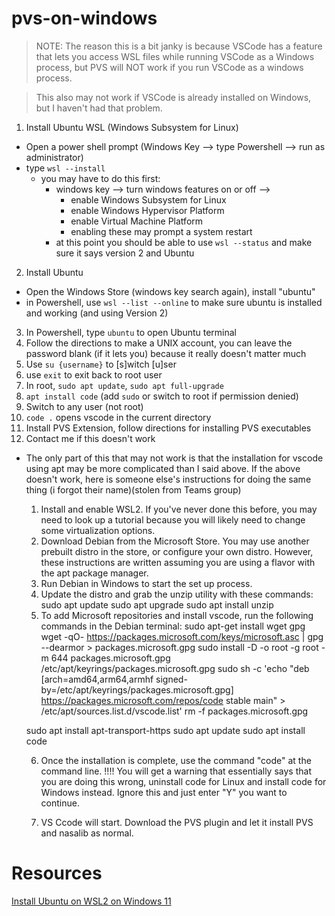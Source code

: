 pvs-on-windows
==============

> NOTE: The reason this is a bit janky is because VSCode has a feature that
> lets you access WSL files while running VSCode as a Windows process, but PVS
> will NOT work if you run VSCode as a windows process. 

> This also may not work if VSCode is already installed on Windows, but I
> haven't had that problem.

1. Install Ubuntu WSL (Windows Subsystem for Linux) 
  - Open a power shell prompt (Windows Key --> type Powershell --> run as administrator)
  - type `wsl --install`
    - you may have to do this first:
      - windows key --> turn windows features on or off --> 
        - enable Windows Subsystem for Linux
        - enable Windows Hypervisor Platform
        - enable Virtual Machine Platform
        - enabling these may prompt a system restart
      - at this point you should be able to use `wsl --status` and make sure it
      says version 2 and Ubuntu
2. Install Ubuntu
  - Open the Windows Store (windows key search again), install "ubuntu"
  - in Powershell, use `wsl --list --online` to make sure ubuntu is installed and working (and using Version 2)
3. In Powershell, type `ubuntu` to open Ubuntu terminal
4. Follow the directions to make a UNIX account, you can leave the password blank (if it lets you) because it really doesn't matter much
5. Use `su {username}` to [s]witch [u]ser
6. use `exit` to exit back to root user
7. In root, `sudo apt update`, `sudo apt full-upgrade`
8. `apt install code` (add `sudo` or switch to root if permission denied)
9. Switch to any user (not root)
10. `code .` opens vscode in the current directory
11. Install PVS Extension, follow directions for installing PVS executables
12. Contact me if this doesn't work


* The only part of this that may not work is that the installation for vscode
using apt may be more complicated than I said above. If the above doesn't work,
here is someone else's instructions for doing the same thing (i forgot their
name)(stolen from Teams group)

  1. Install and enable WSL2. If you've never done this before, you may need to look up a tutorial because you will likely need to change some virtualization options.
  2. Download Debian from the Microsoft Store. You may use another prebuilt distro in the store, or configure your own distro. However, these instructions are written assuming you are using a flavor with the apt package manager.
  3. Run Debian in Windows to start the set up process.
  4. Update the distro and grab the unzip utility with these commands:
  sudo apt update
  sudo apt upgrade
  sudo apt install unzip
  5. To add Microsoft repositories and install vscode, run the following commands in the Debian terminal:
  sudo apt-get install wget gpg
  wget -qO- https://packages.microsoft.com/keys/microsoft.asc | gpg --dearmor > packages.microsoft.gpg
  sudo install -D -o root -g root -m 644 packages.microsoft.gpg /etc/apt/keyrings/packages.microsoft.gpg
  sudo sh -c 'echo "deb [arch=amd64,arm64,armhf signed-by=/etc/apt/keyrings/packages.microsoft.gpg] https://packages.microsoft.com/repos/code stable main" > /etc/apt/sources.list.d/vscode.list'
  rm -f packages.microsoft.gpg

  sudo apt install apt-transport-https
  sudo apt update
  sudo apt install code

  6. Once the installation is complete, use the command "code" at the command line.
  !!!! You will get a warning that essentially says that you are doing this wrong, uninstall code for Linux and install code for Windows instead. Ignore this and just enter "Y" you want to continue.

  7. VS Ccode will start. Download the PVS plugin and let it install PVS and nasalib as normal.

# Resources 
[Install Ubuntu on WSL2 on Windows 11](https://ubuntu.com/tutorials/install-ubuntu-on-wsl2-on-windows-11-with-gui-support#1-overview)

